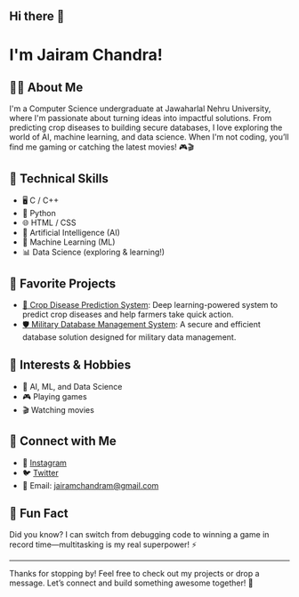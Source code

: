 ## Hi there 👋

# I'm Jairam Chandra!

## 🧑‍💻 About Me

I'm a Computer Science undergraduate at Jawaharlal Nehru University, where I'm passionate about turning ideas into impactful solutions. From predicting crop diseases to building secure databases, I love exploring the world of AI, machine learning, and data science. When I'm not coding, you’ll find me gaming or catching the latest movies! 🎮🎬

## 🚀 Technical Skills

- 🖥️ C / C++
- 🐍 Python
- 🌐 HTML / CSS
- 🤖 Artificial Intelligence (AI)
- 🧠 Machine Learning (ML)
- 📊 Data Science (exploring & learning!)

## 🌟 Favorite Projects

- [🌱 Crop Disease Prediction System](https://github.com/mjairamchandr21/Crop-Disease-Prediction-DL): Deep learning-powered system to predict crop diseases and help farmers take quick action.
- [🛡️ Military Database Management System](https://github.com/mjairamchandr21/Military_DBMS): A secure and efficient database solution designed for military data management.

## 🎯 Interests & Hobbies

- 🤖 AI, ML, and Data Science
- 🎮 Playing games
- 🎬 Watching movies

## 🔗 Connect with Me

- 📸 [Instagram](https://www.instagram.com/jairamchandra)
- 🐦 [Twitter](https://x.com/JaiMorampudi)
- 📧 Email: jairamchandram@gmail.com

## 🤩 Fun Fact

Did you know? I can switch from debugging code to winning a game in record time—multitasking is my real superpower! ⚡

---

Thanks for stopping by! Feel free to check out my projects or drop a message. Let’s connect and build something awesome together! 🚀

<!--
**mjairamchandr21/mjairamchandr21** is a ✨ _special_ ✨ repository because its `README.md` (this file) appears on your GitHub profile.

Here are some ideas to get you started:

- 🔭 I’m currently working on ...
- 🌱 I’m currently learning ...
- 👯 I’m looking to collaborate on ...
- 🤔 I’m looking for help with ...
- 💬 Ask me about ...
- 📫 How to reach me: ...
- 😄 Pronouns: ...
- ⚡ Fun fact: ...
-->
